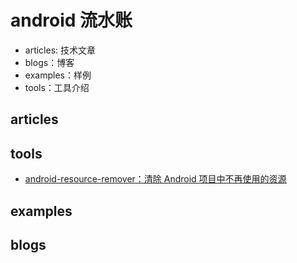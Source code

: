# android 流水账
- articles: 技术文章
- blogs：博客
- examples：样例
- tools：工具介绍


## articles

## tools

- [android-resource-remover：清除 Android 项目中不再使用的资源](./tools/清除Android项目中不再使用的资源.md)

## examples


## blogs

